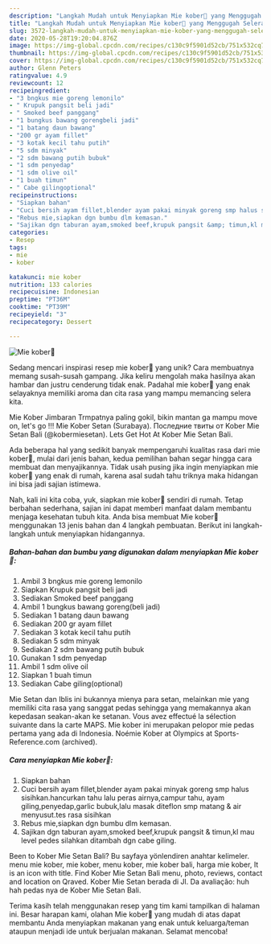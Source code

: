 ```yaml
---
description: "Langkah Mudah untuk Menyiapkan Mie kober🍜 yang Menggugah Selera"
title: "Langkah Mudah untuk Menyiapkan Mie kober🍜 yang Menggugah Selera"
slug: 3572-langkah-mudah-untuk-menyiapkan-mie-kober-yang-menggugah-selera
date: 2020-05-28T19:20:04.876Z
image: https://img-global.cpcdn.com/recipes/c130c9f5901d52cb/751x532cq70/mie-kober🍜-foto-resep-utama.jpg
thumbnail: https://img-global.cpcdn.com/recipes/c130c9f5901d52cb/751x532cq70/mie-kober🍜-foto-resep-utama.jpg
cover: https://img-global.cpcdn.com/recipes/c130c9f5901d52cb/751x532cq70/mie-kober🍜-foto-resep-utama.jpg
author: Glenn Peters
ratingvalue: 4.9
reviewcount: 12
recipeingredient:
- "3 bngkus mie goreng lemonilo"
- " Krupuk pangsit beli jadi"
- " Smoked beef panggang"
- "1 bungkus bawang gorengbeli jadi"
- "1 batang daun bawang"
- "200 gr ayam fillet"
- "3 kotak kecil tahu putih"
- "5 sdm minyak"
- "2 sdm bawang putih bubuk"
- "1 sdm penyedap"
- "1 sdm olive oil"
- "1 buah timun"
- " Cabe gilingoptional"
recipeinstructions:
- "Siapkan bahan"
- "Cuci bersih ayam fillet,blender ayam pakai minyak goreng smp halus sisihkan.hancurkan tahu lalu peras airnya,campur tahu, ayam giling,penyedap,garlic bubuk,lalu masak diteflon smp matang &amp; air menyusut.tes rasa sisihkan"
- "Rebus mie,siapkan dgn bumbu dlm kemasan."
- "Sajikan dgn taburan ayam,smoked beef,krupuk pangsit &amp; timun,kl mau level pedes silahkan ditambah dgn cabe giling."
categories:
- Resep
tags:
- mie
- kober

katakunci: mie kober 
nutrition: 133 calories
recipecuisine: Indonesian
preptime: "PT36M"
cooktime: "PT39M"
recipeyield: "3"
recipecategory: Dessert

---
```



![Mie kober🍜](https://img-global.cpcdn.com/recipes/c130c9f5901d52cb/751x532cq70/mie-kober🍜-foto-resep-utama.jpg)

Sedang mencari inspirasi resep mie kober🍜 yang unik? Cara membuatnya memang susah-susah gampang. Jika keliru mengolah maka hasilnya akan hambar dan justru cenderung tidak enak. Padahal mie kober🍜 yang enak selayaknya memiliki aroma dan cita rasa yang mampu memancing selera kita.

Mie Kober Jimbaran Trmpatnya paling gokil, bikin mantan ga mampu move on, let&#39;s go !!! Mie Kober Setan (Surabaya). Последние твиты от Kober Mie Setan Bali (@kobermiesetan). Lets Get Hot At Kober Mie Setan Bali.

Ada beberapa hal yang sedikit banyak mempengaruhi kualitas rasa dari mie kober🍜, mulai dari jenis bahan, kedua pemilihan bahan segar hingga cara membuat dan menyajikannya. Tidak usah pusing jika ingin menyiapkan mie kober🍜 yang enak di rumah, karena asal sudah tahu triknya maka hidangan ini bisa jadi sajian istimewa.


Nah, kali ini kita coba, yuk, siapkan mie kober🍜 sendiri di rumah. Tetap berbahan sederhana, sajian ini dapat memberi manfaat dalam membantu menjaga kesehatan tubuh kita. Anda bisa membuat Mie kober🍜 menggunakan 13 jenis bahan dan 4 langkah pembuatan. Berikut ini langkah-langkah untuk menyiapkan hidangannya.

<!--inarticleads1-->

##### Bahan-bahan dan bumbu yang digunakan dalam menyiapkan Mie kober🍜:

1. Ambil 3 bngkus mie goreng lemonilo
1. Siapkan  Krupuk pangsit beli jadi
1. Sediakan  Smoked beef panggang
1. Ambil 1 bungkus bawang goreng(beli jadi)
1. Sediakan 1 batang daun bawang
1. Sediakan 200 gr ayam fillet
1. Sediakan 3 kotak kecil tahu putih
1. Sediakan 5 sdm minyak
1. Sediakan 2 sdm bawang putih bubuk
1. Gunakan 1 sdm penyedap
1. Ambil 1 sdm olive oil
1. Siapkan 1 buah timun
1. Sediakan  Cabe giling(optional)


Mie Setan dan Iblis ini bukannya mienya para setan, melainkan mie yang memiliki cita rasa yang sanggat pedas sehingga yang memakannya akan kepedasan seakan-akan ke setanan. Vous avez effectué la sélection suivante dans la carte MAPS. Mie kober ini merupakan pelopor mie pedas pertama yang ada di Indonesia. Noémie Kober at Olympics at Sports-Reference.com (archived). 

<!--inarticleads2-->

##### Cara menyiapkan Mie kober🍜:

1. Siapkan bahan
1. Cuci bersih ayam fillet,blender ayam pakai minyak goreng smp halus sisihkan.hancurkan tahu lalu peras airnya,campur tahu, ayam giling,penyedap,garlic bubuk,lalu masak diteflon smp matang &amp; air menyusut.tes rasa sisihkan
1. Rebus mie,siapkan dgn bumbu dlm kemasan.
1. Sajikan dgn taburan ayam,smoked beef,krupuk pangsit &amp; timun,kl mau level pedes silahkan ditambah dgn cabe giling.


Been to Kober Mie Setan Bali? Bu sayfaya yönlendiren anahtar kelimeler. menu mie kober, mie kober, menu kober, mie kober bali, harga mie kober, It is an icon with title. Find Kober Mie Setan Bali menu, photo, reviews, contact and location on Qraved. Kober Mie Setan berada di Jl. Da avaliação: huh hah pedas nya de Kober Mie Setan Bali. 

Terima kasih telah menggunakan resep yang tim kami tampilkan di halaman ini. Besar harapan kami, olahan Mie kober🍜 yang mudah di atas dapat membantu Anda menyiapkan makanan yang enak untuk keluarga/teman ataupun menjadi ide untuk berjualan makanan. Selamat mencoba!
